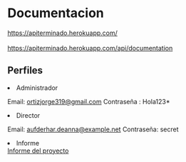 <h1> Documentacion </h1>

https://apiterminado.herokuapp.com/ 
<br></br>
https://apiterminado.herokuapp.com/api/documentation 

<h2> Perfiles</h2>

<li>Administrador</li>

Email: ortizjorge319@gmail.com 
Contraseña : Hola123*

<li>Director  </li>

Email: aufderhar.deanna@example.net 
Contraseña: secret 

<li>Informe</li>
<a href="https://github.com/mayerli-mendez/Sistema-Penitenciario/blob/Informe/PRO-GRUPO2-EXAMEN-BIMESTRAL..pdf"Acme Documentation (ver. 2.0.1).txt">Informe del proyecto</a>
